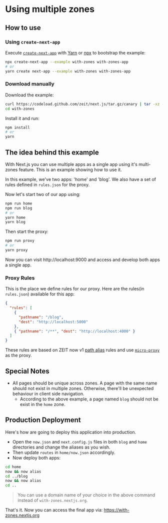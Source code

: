 # Using multiple zones

## How to use

### Using `create-next-app`

Execute [`create-next-app`](https://github.com/segmentio/create-next-app) with [Yarn](https://yarnpkg.com/lang/en/docs/cli/create/) or [npx](https://github.com/zkat/npx#readme) to bootstrap the example:

```bash
npx create-next-app --example with-zones with-zones-app
# or
yarn create next-app --example with-zones with-zones-app
```

### Download manually

Download the example:

```bash
curl https://codeload.github.com/zeit/next.js/tar.gz/canary | tar -xz --strip=2 next.js-canary/examples/with-zones
cd with-zones
```

Install it and run:

```bash
npm install
# or
yarn
```

## The idea behind this example

With Next.js you can use multiple apps as a single app using it's multi-zones feature.
This is an example showing how to use it.

In this example, we've two apps: 'home' and 'blog'.
We also have a set of rules defined in `rules.json` for the proxy.

Now let's start two of our app using:

```bash
npm run home
npm run blog
# or
yarn home
yarn blog
```

Then start the proxy:

```bash
npm run proxy
# or
yarn proxy
```

Now you can visit http://localhost:9000 and access and develop both apps a single app.

### Proxy Rules

This is the place we define rules for our proxy. Here are the rules(in `rules.json`) available for this app:

```json
{
  "rules": [
    {
      "pathname": "/blog",
      "dest": "http://localhost:5000"
    },
    { "pathname": "/**", "dest": "http://localhost:4000" }
  ]
}
```

These rules are based on ZEIT now v1 [path alias](https://zeit.co/docs/features/path-aliases) rules and use [`micro-proxy`](https://github.com/zeit/micro-proxy) as the proxy.

## Special Notes

- All pages should be unique across zones. A page with the same name should not exist in multiple zones. Otherwise, there'll be unexpected behaviour in client side navigation.
  - According to the above example, a page named `blog` should not be exist in the `home` zone.

## Production Deployment

Here's how are going to deploy this application into production.

- Open the `now.json` and `next.config.js` files in both `blog` and `home` directories and change the aliases as you wish.
- Then update `routes` in `home/now.json` accordingly.
- Now deploy both apps:

```bash
cd home
now && now alias
cd ../blog
now && now alias
cd ..
```

> You can use a domain name of your choice in the above command instead of `with-zones.nextjs.org`.

That's it.
Now you can access the final app via: <https://with-zones.nextjs.org>
